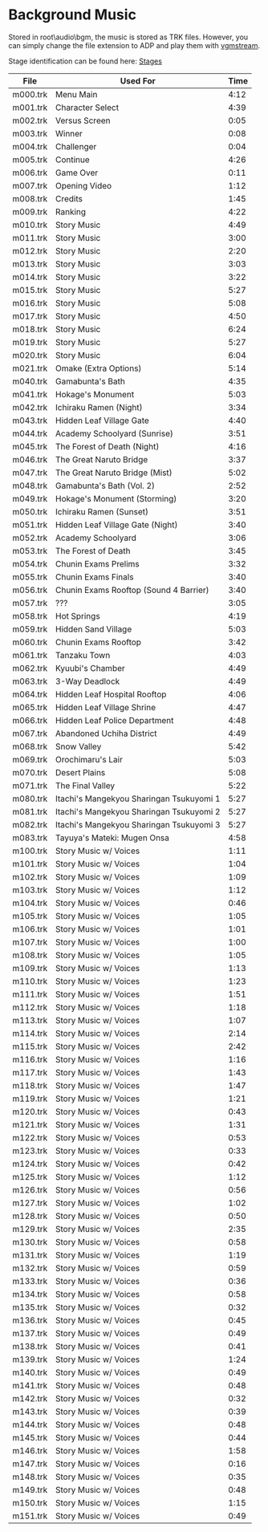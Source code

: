 # Background Music

Stored in root\audio\bgm, the music is stored as TRK files. However, you can simply change the file extension to ADP and play them with [vgmstream](https://github.com/kode54/vgmstream).

Stage identification can be found here: [Stages](/gnt4/docs/stages/stages.md)

| File     |  Used For                                 |  Time |
|----------|-------------------------------------------|-------|
| m000.trk |  Menu Main                                |  4:12 |
| m001.trk |  Character Select                         |  4:39 |
| m002.trk |  Versus Screen                            |  0:05 |
| m003.trk |  Winner                                   |  0:08 |
| m004.trk |  Challenger                               |  0:04 |
| m005.trk |  Continue                                 |  4:26 |
| m006.trk |  Game Over                                |  0:11 |
| m007.trk |  Opening Video                            |  1:12 |
| m008.trk |  Credits                                  |  1:45 |
| m009.trk |  Ranking                                  |  4:22 |
| m010.trk |  Story Music                              |  4:49 |
| m011.trk |  Story Music                              |  3:00 |
| m012.trk |  Story Music                              |  2:20 |
| m013.trk |  Story Music                              |  3:03 |
| m014.trk |  Story Music                              |  3:22 |
| m015.trk |  Story Music                              |  5:27 |
| m016.trk |  Story Music                              |  5:08 |
| m017.trk |  Story Music                              |  4:50 |
| m018.trk |  Story Music                              |  6:24 |
| m019.trk |  Story Music                              |  5:27 |
| m020.trk |  Story Music                              |  6:04 |
| m021.trk |  Omake (Extra Options)                    |  5:14 |
| m040.trk |  Gamabunta's Bath                         |  4:35 |
| m041.trk |  Hokage's Monument                        |  5:03 |
| m042.trk |  Ichiraku Ramen (Night)                   |  3:34 |
| m043.trk |  Hidden Leaf Village Gate                 |  4:40 |
| m044.trk |  Academy Schoolyard (Sunrise)             |  3:51 |
| m045.trk |  The Forest of Death (Night)              |  4:16 |
| m046.trk |  The Great Naruto Bridge                  |  3:37 |
| m047.trk |  The Great Naruto Bridge (Mist)           |  5:02 |
| m048.trk |  Gamabunta's Bath (Vol. 2)                |  2:52 |
| m049.trk |  Hokage's Monument (Storming)             |  3:20 |
| m050.trk |  Ichiraku Ramen (Sunset)                  |  3:51 |
| m051.trk |  Hidden Leaf Village Gate (Night)         |  3:40 |
| m052.trk |  Academy Schoolyard                       |  3:06 |
| m053.trk |  The Forest of Death                      |  3:45 |
| m054.trk |  Chunin Exams Prelims                     |  3:32 |
| m055.trk |  Chunin Exams Finals                      |  3:40 |
| m056.trk |  Chunin Exams Rooftop (Sound 4 Barrier)   |  3:40 |
| m057.trk |  ???                                      |  3:05 |
| m058.trk |  Hot Springs                              |  4:19 |
| m059.trk |  Hidden Sand Village                      |  5:03 |
| m060.trk |  Chunin Exams Rooftop                     |  3:42 |
| m061.trk |  Tanzaku Town                             |  4:03 |
| m062.trk |  Kyuubi's Chamber                         |  4:49 |
| m063.trk |  3-Way Deadlock                           |  4:49 |
| m064.trk |  Hidden Leaf Hospital Rooftop             |  4:06 |
| m065.trk |  Hidden Leaf Village Shrine               |  4:47 |
| m066.trk |  Hidden Leaf Police Department            |  4:48 |
| m067.trk |  Abandoned Uchiha District                |  4:49 |
| m068.trk |  Snow Valley                              |  5:42 |
| m069.trk |  Orochimaru's Lair                        |  5:03 |
| m070.trk |  Desert Plains                            |  5:08 |
| m071.trk |  The Final Valley                         |  5:22 |
| m080.trk |  Itachi's Mangekyou Sharingan Tsukuyomi 1 |  5:27 |
| m081.trk |  Itachi's Mangekyou Sharingan Tsukuyomi 2 |  5:27 |
| m082.trk |  Itachi's Mangekyou Sharingan Tsukuyomi 3 |  5:27 |
| m083.trk |  Tayuya's Mateki: Mugen Onsa              |  4:58 |
| m100.trk |  Story Music w/ Voices                    |  1:11 |
| m101.trk |  Story Music w/ Voices                    |  1:04 |
| m102.trk |  Story Music w/ Voices                    |  1:09 |
| m103.trk |  Story Music w/ Voices                    |  1:12 |
| m104.trk |  Story Music w/ Voices                    |  0:46 |
| m105.trk |  Story Music w/ Voices                    |  1:05 |
| m106.trk |  Story Music w/ Voices                    |  1:01 |
| m107.trk |  Story Music w/ Voices                    |  1:00 |
| m108.trk |  Story Music w/ Voices                    |  1:05 |
| m109.trk |  Story Music w/ Voices                    |  1:13 |
| m110.trk |  Story Music w/ Voices                    |  1:23 |
| m111.trk |  Story Music w/ Voices                    |  1:51 |
| m112.trk |  Story Music w/ Voices                    |  1:18 |
| m113.trk |  Story Music w/ Voices                    |  1:07 |
| m114.trk |  Story Music w/ Voices                    |  2:14 |
| m115.trk |  Story Music w/ Voices                    |  2:42 |
| m116.trk |  Story Music w/ Voices                    |  1:16 |
| m117.trk |  Story Music w/ Voices                    |  1:43 |
| m118.trk |  Story Music w/ Voices                    |  1:47 |
| m119.trk |  Story Music w/ Voices                    |  1:21 |
| m120.trk |  Story Music w/ Voices                    |  0:43 |
| m121.trk |  Story Music w/ Voices                    |  1:31 |
| m122.trk |  Story Music w/ Voices                    |  0:53 |
| m123.trk |  Story Music w/ Voices                    |  0:33 |
| m124.trk |  Story Music w/ Voices                    |  0:42 |
| m125.trk |  Story Music w/ Voices                    |  1:12 |
| m126.trk |  Story Music w/ Voices                    |  0:56 |
| m127.trk |  Story Music w/ Voices                    |  1:02 |
| m128.trk |  Story Music w/ Voices                    |  0:50 |
| m129.trk |  Story Music w/ Voices                    |  2:35 |
| m130.trk |  Story Music w/ Voices                    |  0:58 |
| m131.trk |  Story Music w/ Voices                    |  1:19 |
| m132.trk |  Story Music w/ Voices                    |  0:59 |
| m133.trk |  Story Music w/ Voices                    |  0:36 |
| m134.trk |  Story Music w/ Voices                    |  0:58 |
| m135.trk |  Story Music w/ Voices                    |  0:32 |
| m136.trk |  Story Music w/ Voices                    |  0:45 |
| m137.trk |  Story Music w/ Voices                    |  0:49 |
| m138.trk |  Story Music w/ Voices                    |  0:41 |
| m139.trk |  Story Music w/ Voices                    |  1:24 |
| m140.trk |  Story Music w/ Voices                    |  0:49 |
| m141.trk |  Story Music w/ Voices                    |  0:48 |
| m142.trk |  Story Music w/ Voices                    |  0:32 |
| m143.trk |  Story Music w/ Voices                    |  0:39 |
| m144.trk |  Story Music w/ Voices                    |  0:48 |
| m145.trk |  Story Music w/ Voices                    |  0:44 |
| m146.trk |  Story Music w/ Voices                    |  1:58 |
| m147.trk |  Story Music w/ Voices                    |  0:16 |
| m148.trk |  Story Music w/ Voices                    |  0:35 |
| m149.trk |  Story Music w/ Voices                    |  0:48 |
| m150.trk |  Story Music w/ Voices                    |  1:15 |
| m151.trk |  Story Music w/ Voices                    |  0:49 |
